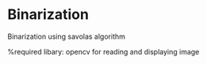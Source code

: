 # Binarization
Binarization using savolas algorithm

%required libary: opencv for reading and displaying image
